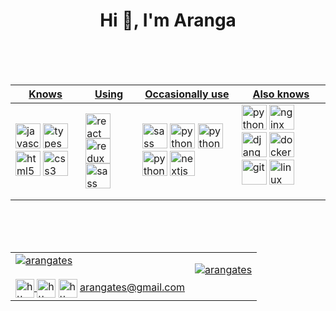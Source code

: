 <h1 align="center">Hi 👋, I'm Aranga</h1>

<br />
<br />
<br />

<div align="center">
  <table border="0" cellspacing="0" cellpadding="0">
      <thead>
      <tr>
        <th>
          <strong><a href="https://www.linkedin.com/in/arangates/">Knows</a></strong>
        </th>
        <th>
          <strong><a href="https://www.linkedin.com/in/arangates/">Using</a></strong>
        </th>
        <th>
          <strong><a href="https://www.linkedin.com/in/arangates/">Occasionally use</a></strong>
        </th>
        <th>
          <strong><a href="https://www.linkedin.com/in/arangates/">Also knows</a></strong>
        </th>
      </tr>
    </thead>
    <tbody>
      <tr>
        <td>
          <div align="left">
          <img src="https://devicons.github.io/devicon/devicon.git/icons/javascript/javascript-original.svg" alt="javascript" width="40" height="40"/> 
          <img src="https://devicons.github.io/devicon/devicon.git/icons/typescript/typescript-original.svg" alt="typescript" width="40" height="40"/>
          <img src="https://devicons.github.io/devicon/devicon.git/icons/html5/html5-original-wordmark.svg" alt="html5" width="40" height="40"/> 
          <img src="https://devicons.github.io/devicon/devicon.git/icons/css3/css3-original-wordmark.svg" alt="css3" width="40" height="40"/>
          </div>
        </td>
        <td>
        <div>
        <img src="https://devicons.github.io/devicon/devicon.git/icons/react/react-original-wordmark.svg" alt="react" width="40" height="40"/> 
        <img src="https://devicons.github.io/devicon/devicon.git/icons/redux/redux-original.svg" alt="redux" width="40" height="40"/> 
        <img src="https://devicons.github.io/devicon/devicon.git/icons/sass/sass-original.svg" alt="sass" width="40" height="40"/> 
        </div>
        </td>
        <td>
        <img src="https://devicons.github.io/devicon/devicon.git/icons/webpack/webpack-original.svg" alt="sass" width="40" height="40"/> 
        <img src="https://devicons.github.io/devicon/devicon.git/icons/npm/npm-original-wordmark.svg" alt="python" width="40" height="40"/> 
        <img src="https://devicons.github.io/devicon/devicon.git/icons/amazonwebservices/amazonwebservices-original-wordmark.svg" alt="python" width="40" height="40"/> 
        <img src="https://devicons.github.io/devicon/devicon.git/icons/babel/babel-original.svg" alt="python" width="40" height="40"/> 
        <img src="https://cdn.worldvectorlogo.com/logos/nextjs-3.svg" alt="nextjs" width="40" height="40"/> 
        </td>
        <td>
        <div>
        <img src="https://devicons.github.io/devicon/devicon.git/icons/python/python-original.svg" alt="python" width="40" height="40"/> 
        <img src="https://devicons.github.io/devicon/devicon.git/icons/nginx/nginx-original.svg" alt="nginx" width="40" height="40"/> 
        <img src="https://devicons.github.io/devicon/devicon.git/icons/django/django-original.svg" alt="django" width="40" height="40"/> 
        <img src="https://devicons.github.io/devicon/devicon.git/icons/docker/docker-original-wordmark.svg" alt="docker" width="40" height="40"/> 
        <img src="https://www.vectorlogo.zone/logos/git-scm/git-scm-icon.svg" alt="git" width="40" height="40"/> 
        <img src="https://devicons.github.io/devicon/devicon.git/icons/linux/linux-original.svg" alt="linux" width="40" height="40"/></p><p>
        </div>
        </td>
      </tr>
    </tbody>
  </table>
</div>

<br />
<br />
<br />

<div align="center">
  <table border="0" cellspacing="0" cellpadding="0">
    <tbody>
      <tr>
        <td>
          <a href="https://www.linkedin.com/in/arangates/">
            <img 
            src="https://github-readme-stats.vercel.app/api/top-langs/?username=arangates&layout=compact&hide=html"
            alt="arangates" />
          </a>
          <br />
          <br />
        <div align="left">
        <a href="https://twitter.com/arangates" target="blank">
        <img 
        align="center"
        src="https://cdn.jsdelivr.net/npm/simple-icons@3.0.1/icons/twitter.svg" 
        alt="https://twitter.com/arangates" height="30" width="30" />
        </a>
        <a href="https://linkedin.com/in/arangates/" target="blank">
        <img align="center" src="https://cdn.jsdelivr.net/npm/simple-icons@3.0.1/icons/linkedin.svg" alt="https://www.linkedin.com/in/arangates/" height="30" width="30" /></a>
        <a href="https://stackoverflow.com/cv/aranganathan" target="blank">
        <img align="center" 
        src="https://cdn.jsdelivr.net/npm/simple-icons@3.0.1/icons/stackoverflow.svg" 
        alt="https://stackoverflow.com/cv/aranganathan"
        height="30" width="30" /></a>
        <a href="mailto:arangates@gmail.com" target="blank"> arangates@gmail.com</a>
        </div>
        </td>
        <td>
          <a href="http://arangates.github.io/">
            <img 
            src="https://github-readme-stats.vercel.app/api?username=arangates&show_icons=true" 
            alt="arangates" />
          </a>
          <br />
          <br />
        </td>
      </tr>
    </tbody>
  </table>
</div>
<br />
